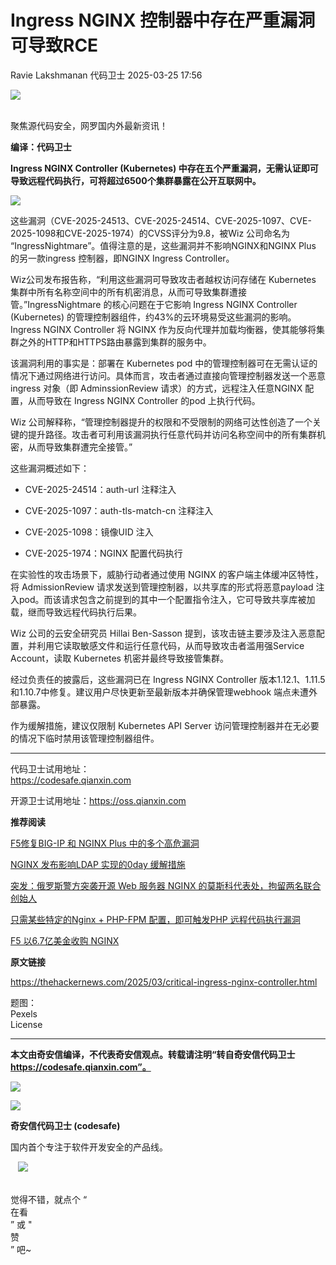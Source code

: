 #  Ingress NGINX 控制器中存在严重漏洞可导致RCE   
Ravie Lakshmanan  代码卫士   2025-03-25 17:56  
  
![](https://mmbiz.qpic.cn/mmbiz_gif/Az5ZsrEic9ot90z9etZLlU7OTaPOdibteeibJMMmbwc29aJlDOmUicibIRoLdcuEQjtHQ2qjVtZBt0M5eVbYoQzlHiaw/640?wx_fmt=gif "")  
  
   
聚焦源代码安全，网罗国内外最新资讯！  
  
**编译：代码卫士**  
  
**Ingress NGINX Controller (Kubernetes) 中存在五个严重漏洞，无需认证即可导致远程代码执行，可将超过6500个集群暴露在公开互联网中。**  
  
  
![](https://mmbiz.qpic.cn/mmbiz_png/oBANLWYScMTuEndcjicQ92DOWWfKZJvps1FK8O4XuiaIl21hMnb0JpEbMIiaj7X5vtC3ItW0p5mVuz0hNNlMgm3vQ/640?wx_fmt=png&from=appmsg "")  
  
  
这些漏洞（CVE-2025-24513、CVE-2025-24514、CVE-2025-1097、CVE-2025-1098和CVE-2025-1974）的CVSS评分为9.8，被Wiz 公司命名为 “IngressNightmare”。值得注意的是，这些漏洞并不影响NGINX和NGINX Plus 的另一款ingress 控制器，即NGINX Ingress Controller。  
  
Wiz公司发布报告称，“利用这些漏洞可导致攻击者越权访问存储在 Kubernetes 集群中所有名称空间中的所有机密消息，从而可导致集群遭接管。”IngressNightmare 的核心问题在于它影响 Ingress NGINX Controller (Kubernetes) 的管理控制器组件，约43%的云环境易受这些漏洞的影响。Ingress NGINX Controller 将 NGINX 作为反向代理并加载均衡器，使其能够将集群之外的HTTP和HTTPS路由暴露到集群的服务中。  
  
该漏洞利用的事实是：部署在 Kubernetes pod 中的管理控制器可在无需认证的情况下通过网络进行访问。具体而言，攻击者通过直接向管理控制器发送一个恶意 ingress 对象（即 AdminssionReview 请求）的方式，远程注入任意NGINX 配置，从而导致在 Ingress NGINX Controller 的pod 上执行代码。  
  
Wiz 公司解释称，“管理控制器提升的权限和不受限制的网络可达性创造了一个关键的提升路径。攻击者可利用该漏洞执行任意代码并访问名称空间中的所有集群机密，从而导致集群遭完全接管。”  
  
这些漏洞概述如下：  
  
- CVE-2025-24514：auth-url 注释注入  
  
- CVE-2025-1097：auth-tls-match-cn 注释注入  
  
- CVE-2025-1098：镜像UID 注入  
  
- CVE-2025-1974：NGINX 配置代码执行  
  
  
  
在实验性的攻击场景下，威胁行动者通过使用 NGINX 的客户端主体缓冲区特性，将 AdmissionReview 请求发送到管理控制器，以共享库的形式将恶意payload 注入pod。而该请求包含之前提到的其中一个配置指令注入，它可导致共享库被加载，继而导致远程代码执行后果。  
  
Wiz 公司的云安全研究员 Hillai Ben-Sasson 提到，该攻击链主要涉及注入恶意配置，并利用它读取敏感文件和运行任意代码，从而导致攻击者滥用强Service Account，读取 Kubernetes 机密并最终导致接管集群。  
  
经过负责任的披露后，这些漏洞已在 Ingress NGINX Controller 版本1.12.1、1.11.5和1.10.7中修复。建议用户尽快更新至最新版本并确保管理webhook 端点未遭外部暴露。  
  
作为缓解措施，建议仅限制 Kubernetes API Server 访问管理控制器并在无必要的情况下临时禁用该管理控制器组件。  
  
****  
代码卫士试用地址：  
https://codesafe.qianxin.com  
  
开源卫士试用地址：https://oss.qianxin.com  
  
  
  
  
  
  
  
  
  
  
  
  
  
**推荐阅读**  
  
[F5修复BIG-IP 和 NGINX Plus 中的多个高危漏洞](https://mp.weixin.qq.com/s?__biz=MzI2NTg4OTc5Nw==&mid=2247520531&idx=1&sn=3711327c08007954c754b1a665f4b963&scene=21#wechat_redirect)  
  
  
[NGINX 发布影响LDAP 实现的0day 缓解措施](https://mp.weixin.qq.com/s?__biz=MzI2NTg4OTc5Nw==&mid=2247511319&idx=2&sn=7ce34db4fac8a3e29220748a71cf6cea&scene=21#wechat_redirect)  
  
  
[突发：俄罗斯警方突袭开源 Web 服务器 NGINX 的莫斯科代表处，拘留两名联合创始人](https://mp.weixin.qq.com/s?__biz=MzI2NTg4OTc5Nw==&mid=2247491897&idx=1&sn=716a93f912c31e18addae3ea8a24e2f8&scene=21#wechat_redirect)  
  
  
[只需某些特定的Nginx + PHP-FPM 配置，即可触发PHP 远程代码执行漏洞](https://mp.weixin.qq.com/s?__biz=MzI2NTg4OTc5Nw==&mid=2247491339&idx=1&sn=a84b1acbdc2fe1fdbc2089a844ef743b&scene=21#wechat_redirect)  
  
  
[F5 以6.7亿美金收购 NGINX](https://mp.weixin.qq.com/s?__biz=MzI2NTg4OTc5Nw==&mid=2247489404&idx=3&sn=ef5661e9f10525c4b74aeaaf826f89b8&scene=21#wechat_redirect)  
  
  
  
  
  
**原文链接**  
  
https://thehackernews.com/2025/03/critical-ingress-nginx-controller.html  
  
  
题图：  
Pexels   
License  
  
****  
**本文由奇安信编译，不代表奇安信观点。转载请注明“转自奇安信代码卫士 https://codesafe.qianxin.com”。**  
  
  
  
  
![](https://mmbiz.qpic.cn/mmbiz_jpg/oBANLWYScMSf7nNLWrJL6dkJp7RB8Kl4zxU9ibnQjuvo4VoZ5ic9Q91K3WshWzqEybcroVEOQpgYfx1uYgwJhlFQ/640?wx_fmt=jpeg "")  
  
![](https://mmbiz.qpic.cn/mmbiz_jpg/oBANLWYScMSN5sfviaCuvYQccJZlrr64sRlvcbdWjDic9mPQ8mBBFDCKP6VibiaNE1kDVuoIOiaIVRoTjSsSftGC8gw/640?wx_fmt=jpeg "")  
  
**奇安信代码卫士 (codesafe)**  
  
国内首个专注于软件开发安全的产品线。  
  
   ![](https://mmbiz.qpic.cn/mmbiz_gif/oBANLWYScMQ5iciaeKS21icDIWSVd0M9zEhicFK0rbCJOrgpc09iaH6nvqvsIdckDfxH2K4tu9CvPJgSf7XhGHJwVyQ/640?wx_fmt=gif "")  
  
   
觉得不错，就点个 “  
在看  
” 或 "  
赞  
” 吧~  
  
